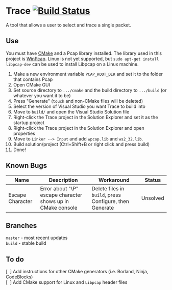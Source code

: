 # Trace [![Build Status](https://travis-ci.org/Noviv/Trace.svg)](https://travis-ci.org/Noviv/Trace)
A tool that allows a user to select and trace a single packet.

## Use
You must have [CMake](https://cmake.org/) and a Pcap library installed. The library used in this project is [WinPcap](https://www.winpcap.org/). Linux is not yet supported, but <code>sudo apt-get install libpcap-dev</code> can be used to install Libpcap on a Linux machine.
<ol>
  <li>Make a new environment variable <code>PCAP_ROOT_DIR</code> and set it to the folder that contains Pcap</li>
  <li>Open CMake GUI</li>
  <li>Set source directory to <code>.../cmake</code> and the build directory to <code>.../build</code> (or whatever you want it to be)</li>
  <li>Press "Generate" (<code>touch</code> and non-CMake files will be deleted)</li>
  <li>Select the version of Visual Studio you want Trace to build into </li>
  <li>Move to <code>build/</code> and open the Visual Studio Solution file</li>
  <li>Right-click the Trace project in the Solution Explorer and set it as the startup project</li>
  <li>Right-click the Trace project in the Solution Explorer and open properties</li>
  <li>Move to <code>Linker --> Input</code> and add <code>wpcap.lib</code> and <code>ws2_32.lib</code>.
  <li>Build solution/project (Ctrl+Shift+B or right click and press build)</li>
  <li>Done!</li>
</ol>

## Known Bugs
Name | Description | Workaround | Status
--- | --- | --- | ---
Escape Character | Error about "\P" escape character shows up in CMake console | Delete files in <code>build</code>, press Configure, then Generate | Unsolved


## Branches
<code>master</code> - most recent updates<br>
<code>build</code> - stable build<br>

## To do
[&nbsp;&nbsp;] Add instructions for other CMake generators (i.e. Borland, Ninja, CodeBlocks)<br>
[&nbsp;&nbsp;] Add CMake support for Linux and <code>Libpcap</code> header files
